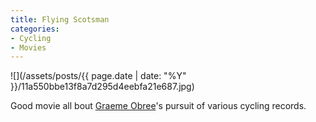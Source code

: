 ```yaml
---
title: Flying Scotsman
categories:
- Cycling
- Movies
---
```


![](/assets/posts/{{ page.date | date: "%Y" }}/11a550bbe13f8a7d295d4eebfa21e687.jpg)
  



Good movie all bout [Graeme Obree](http://en.wikipedia.org/wiki/Graeme_Obree)'s pursuit of various cycling records.
